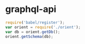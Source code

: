 # graphql-api

```js
require('babel/register');
var orient = require('./orient');
var db = orient.getDb();
orient.getSchema(db);
```

